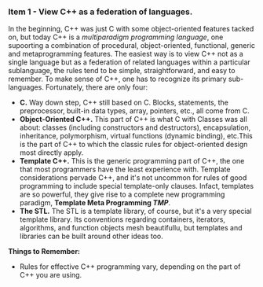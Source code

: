 ### Item 1 - View C++ as a federation of languages.
In the beginning, C++ was just  C with some object-oriented features tacked on, but today C++ is a _multiparadigm programming language_, one supoorting a combination of procedural, object-oriented, functional, generic and metaprogramming features.
The easiest way is to view C++ not as a single language but as a federation of related languages within a particular sublanguage, the rules tend to be simple, straightforward, and easy to remember. To make sense of C++, one has to recognize its primary sub-languages. Fortunately, there are only four:
* **C.** Way down step, C++ still based on C. Blocks, statements, the preprocessor, built-in data types, array, pointers, etc., all come from C. 
* **Object-Oriented C++.** This part of C++ is what C with Classes was all about: classes (including constructors and destructors), encapsulation, inheritance, polymorphism, virtual functions (dynamic binding), etc.This is the part of C++ to which the classic rules for object-oriented design most directly apply.
* **Template C++.** This is the generic programming part of C++, the one that most programmers have the least experience with. Template considerations pervade C++, and it's not uncommon for rules of good programming to include special template-only clauses. Infact, templates are so powerful, they give rise to a complete new programming paradigm, <b>Template Meta Programming <i>TMP</i></b>.
* **The STL.** The STL is a template library, of course, but it's a very special template library. Its conventions regarding containers, iterators, algorithms, and function objects mesh beautifullu, but templates and libraries can be built around other ideas too.

**Things to Remember:**
* Rules for effective C++ programming vary, depending on the part of C++ you are using.
